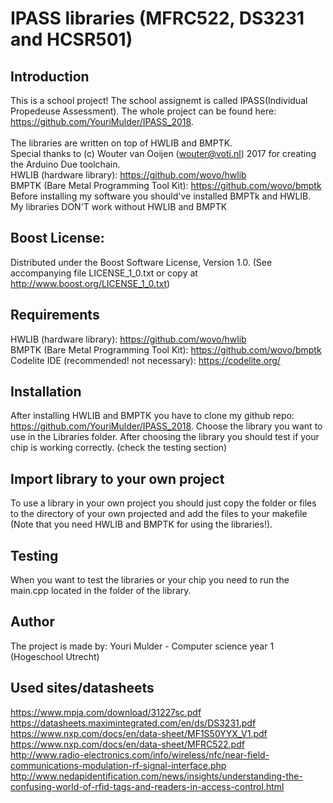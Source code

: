# IPASS libraries (MFRC522, DS3231 and HCSR501)
## Introduction
This is a school project! The school assignemt is called IPASS(Individual Propedeuse Assessment).
The whole project can be found here: https://github.com/YouriMulder/IPASS_2018. <br>
<br>
The libraries are written on top of HWLIB and BMPTK. <br>
Special thanks to (c) Wouter van Ooijen (wouter@voti.nl) 2017 for creating the Arduino Due toolchain. <br>
HWLIB (hardware library): https://github.com/wovo/hwlib <br>
BMPTK (Bare Metal Programming Tool Kit): https://github.com/wovo/bmptk
<br>
Before installing my software you should've installed BMPTk and HWLIB. My libraries DON'T work without HWLIB and BMPTK
<br>
## Boost License:
Distributed under the Boost Software License, Version 1.0. (See accompanying file LICENSE_1_0.txt or copy at http://www.boost.org/LICENSE_1_0.txt)

## Requirements
HWLIB (hardware library): https://github.com/wovo/hwlib <br>
BMPTK (Bare Metal Programming Tool Kit): https://github.com/wovo/bmptk<br>
Codelite IDE (recommended! not necessary): https://codelite.org/

## Installation
After installing HWLIB and BMPTK you have to clone my github repo: https://github.com/YouriMulder/IPASS_2018.
Choose the library you want to use in the Libraries folder.
After choosing the library you should test if your chip is working correctly. (check the testing section)

## Import library to your own project
To use a library in your own project you should just copy the folder or files to the directory of your own projected and add the files to your makefile (Note that you need HWLIB and BMPTK for using the libraries!). 

## Testing
When you want to test the libraries or your chip you need to run the main.cpp located in the folder of the library.

## Author
The project is made by: Youri Mulder - Computer science year 1 (Hogeschool Utrecht)

## Used sites/datasheets
https://www.mpja.com/download/31227sc.pdf <br>
https://datasheets.maximintegrated.com/en/ds/DS3231.pdf <br>
https://www.nxp.com/docs/en/data-sheet/MF1S50YYX_V1.pdf <br>
https://www.nxp.com/docs/en/data-sheet/MFRC522.pdf <br>
http://www.radio-electronics.com/info/wireless/nfc/near-field-communications-modulation-rf-signal-interface.php <br>
http://www.nedapidentification.com/news/insights/understanding-the-confusing-world-of-rfid-tags-and-readers-in-access-control.html <br>
